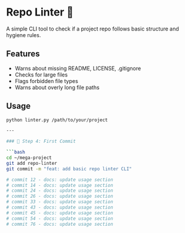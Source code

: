 # Repo Linter 🧹

A simple CLI tool to check if a project repo follows basic structure and hygiene rules.

## Features
- Warns about missing README, LICENSE, .gitignore
- Checks for large files
- Flags forbidden file types
- Warns about overly long file paths

## Usage

```bash
python linter.py /path/to/your/project

---

### 🚀 Step 4: First Commit

```bash
cd ~/mega-project
git add repo-linter
git commit -m "feat: add basic repo linter CLI"

# commit 12 - docs: update usage section
# commit 14 - docs: update usage section
# commit 24 - docs: update usage section
# commit 26 - docs: update usage section
# commit 33 - docs: update usage section
# commit 43 - docs: update usage section
# commit 45 - docs: update usage section
# commit 54 - docs: update usage section
# commit 76 - docs: update usage section
